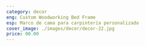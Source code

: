 ```yaml
---
category: decor
eng: Custom Woodworking Bed Frame
esp: Marco de cama para carpintería personalizado
cover_image: ./images/decor/decor-22.jpg
price: 00.00
---
```

 
